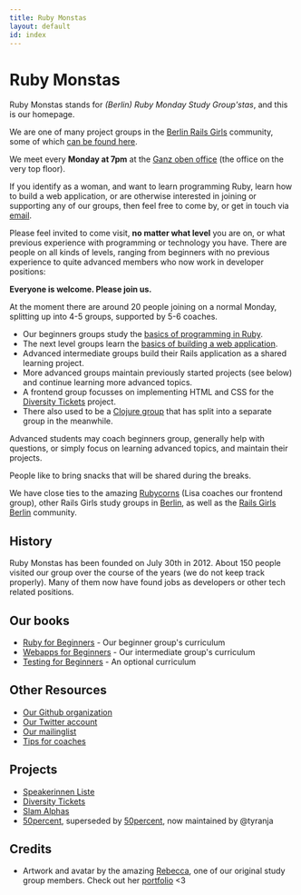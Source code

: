 ```yaml
---
title: Ruby Monstas
layout: default
id: index
---
```


# Ruby Monstas

Ruby Monstas stands for *(Berlin) Ruby Monday Study Group'stas*, and this is
our homepage.

We are one of many project groups in the [Berlin Rails Girls](http://railsgirlsberlin.de)
community, some of which [can be found here](http://railsgirlsapp.shellyapp.com).

We meet every **Monday at 7pm** at the [Ganz oben office](/location.html) (the
office on the very top floor).

If you identify as a woman, and want to learn programming Ruby, learn how to
build a web application, or are otherwise interested in joining or supporting
any of our groups, then feel free to come by, or get in touch via
[email](mailto:ruby.monsters@gmail.com).

Please feel invited to come visit, **no matter what level** you are on, or what
previous experience with programming or technology you have. There are people
on all kinds of levels, ranging from beginners with no previous experience to
quite advanced members who now work in developer positions:

**Everyone is welcome. Please join us.**

At the moment there are around 20 people joining on a normal Monday, splitting
up into 4-5 groups, supported by 5-6 coaches.

* Our beginners groups study the [basics of programming in Ruby](http://ruby-for-beginners.rubymonstas.org).
* The next level groups learn the [basics of building a web application](http://webapps-for-beginners.rubymonstas.org).
* Advanced intermediate groups build their Rails application as a shared learning project.
* More advanced groups maintain previously started projects (see below) and continue learning more advanced topics.
* A frontend group focusses on implementing HTML and CSS for the [Diversity Tickets](https://diversitytickets.org/) project.
* There also used to be a [Clojure group](http://cljart.github.io/) that has split into a separate group in the meanwhile.

Advanced students may coach beginners group, generally help with questions, or
simply focus on learning advanced topics, and maintain their projects.

People like to bring snacks that will be shared during the breaks.

We have close ties to the amazing [Rubycorns](http://rubycorns.club) (Lisa
coaches our frontend group), other Rails Girls study groups in
[Berlin](https://rorganize.it/groups?utf8=%E2%9C%93&city=Berlin), as well
as the [Rails Girls Berlin](http://railsgirlsberlin.de/) community.

## History

Ruby Monstas has been founded on July 30th in 2012. About 150 people visited
our group over the course of the years (we do not keep track properly). Many
of them now have found jobs as developers or other tech related positions.

## Our books

* [Ruby for Beginners](http://ruby-for-beginners.rubymonstas.org) - Our beginner group's curriculum
* [Webapps for Beginners](http://webapps-for-beginners.rubymonstas.org) - Our intermediate group's curriculum
* [Testing for Beginners](http://testing-for-beginners.rubymonstas.org) - An optional curriculum

## Other Resources

* [Our Github organization](https://github.com/rubymonsters)
* [Our Twitter account](https://twitter.com/rubymonstas)
* [Our mailinglist](https://groups.google.com/forum/#!forum/rubymonstaaa)
* [Tips for coaches](http://coaching.rubymonstas.org)

## Projects

* [Speakerinnen Liste](https://www.speakerinnen.org)
* [Diversity Tickets](https://diversitytickets.org/)
* [Slam Alphas](https://github.com/rubymonsters/slam-alphas)
* [50percent](https://github.com/rubymonsters/fiftyprocent), superseded by [50percent](https://50prozent.speakerinnen.org/), now maintained by @tyranja

## Credits

* Artwork and avatar by the amazing [Rebecca](https://github.com/bioshrimp),
  one of our original study group members. Check out her
  [portfolio](http://www.ejaculesc.com/portfolio) <3
